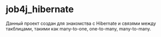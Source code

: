 # job4j_hibernate
Данный проект создан для знакомства с Hibernate и связями между такблицами, такими как many-to-one, one-to-many, many-to-many.